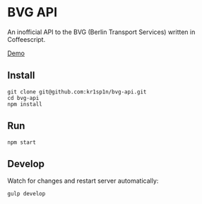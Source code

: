 BVG API
===================

An inofficial API to the BVG (Berlin Transport Services) written in Coffeescript.

[Demo](https://bvg-api.herokuapp.com/station?input=http://bvg-api.herokuapp.com/station?input=Alexanderplatz)


Install
-------------------

    git clone git@github.com:kr1sp1n/bvg-api.git
    cd bvg-api
    npm install

Run
-------------------

    npm start


Develop
-------------------

Watch for changes and restart server automatically:

    gulp develop
